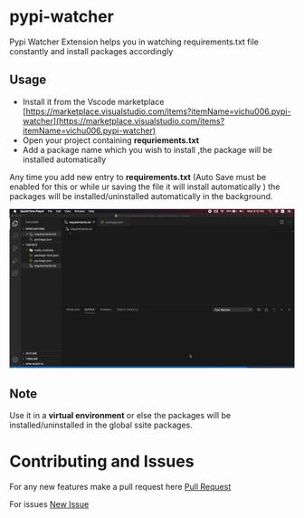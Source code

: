 # pypi-watcher 

Pypi Watcher Extension helps you in watching requirements.txt file constantly and install packages accordingly 


## Usage 
- Install it from the Vscode marketplace [https://marketplace.visualstudio.com/items?itemName=vichu006.pypi-watcher](https://marketplace.visualstudio.com/items?itemName=vichu006.pypi-watcher)
- Open your project containing **requriements.txt**
- Add a package name which you wish to install ,the package will be installed automatically


Any time you add new entry to  **requirements.txt** (Auto Save must be enabled for this or while ur saving the file it will install automatically ) the packages will be installed/uninstalled automatically in the background.

![Walkthroguh](./walkthrough.gif)


## Note

Use it in a **virtual environment** or else the packages will be installed/uninstalled in the global ssite packages.

# Contributing and Issues

For any new features make a  pull request here  [Pull Request](https://github.com/VarthanV/pypi-tracker/pulls)

For issues [New Issue](https://github.com/VarthanV/pypi-tracker/issues)
